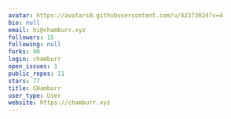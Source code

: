 ```yaml
---
avatar: https://avatars0.githubusercontent.com/u/42373024?v=4
bio: null
email: hi@chamburr.xyz
followers: 15
following: null
forks: 90
login: chamburr
open_issues: 1
public_repos: 11
stars: 77
title: CHamburr
user_type: User
website: https://chamburr.xyz
---
```

